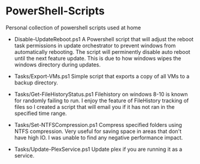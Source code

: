 # PowerShell-Scripts
Personal collection of powershell scripts used at home

- Disable-UpdateReboot.ps1
 A Powershell script that will adjust the reboot task permissions in update orchestrator to prevent windows from automatically rebooting. The script will perminently disable auto reboot until the next feature update. This is due to how windows wipes the windows directory during updates.

- Tasks/Export-VMs.ps1
 Simple script that exports a copy of all VMs to a backup directory.

- Tasks/Get-FileHistoryStatus.ps1
 Filehistory on windows 8-10 is known for randomly failing to run. I enjoy the feature of FileHistory tracking of files so I created a script that will email you if it has not ran in the specified time range.

- Tasks/Set-NTFSCompression.ps1
 Compress specified folders using NTFS compression. Very useful for saving space in areas that don't have high IO. I was unable to find any negative performance impact.

- Tasks/Update-PlexService.ps1
 Update plex if you are running it as a service.
